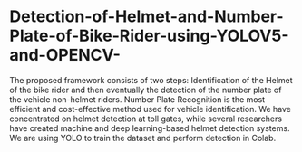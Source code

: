 # Detection-of-Helmet-and-Number-Plate-of-Bike-Rider-using-YOLOV5-and-OPENCV-

The proposed framework consists of two steps: Identification of the Helmet of the bike rider and then eventually the detection of the number plate of the vehicle non-helmet riders.  Number Plate Recognition is the most efficient and cost-effective method used for vehicle identification. We have concentrated on helmet detection at toll gates, while several researchers have created machine and deep learning-based helmet detection systems. We are using YOLO to train the dataset and perform detection in Colab.
